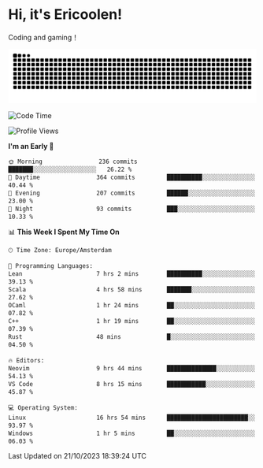 # Hi, it's Ericoolen!
Coding and gaming！

<picture>
  <source media="(prefers-color-scheme: dark)" srcset="https://raw.githubusercontent.com/Eric-Song-Nop/Eric-Song-Nop/output/github-contribution-grid-snake-dark.svg">
  <source media="(prefers-color-scheme: light)" srcset="https://raw.githubusercontent.com/Eric-Song-Nop/Eric-Song-Nop/output/github-contribution-grid-snake.svg">
  <img alt="github contribution grid snake animation" src="https://raw.githubusercontent.com/Eric-Song-Nop/Eric-Song-Nop/output/github-contribution-grid-snake.svg">
</picture>

<!--START_SECTION:waka-->
![Code Time](http://img.shields.io/badge/Code%20Time-1%2C063%20hrs%2019%20mins-blue)

![Profile Views](http://img.shields.io/badge/Profile%20Views-0-blue)

**I'm an Early 🐤** 

```text
🌞 Morning                236 commits         ███████░░░░░░░░░░░░░░░░░░   26.22 % 
🌆 Daytime                364 commits         ██████████░░░░░░░░░░░░░░░   40.44 % 
🌃 Evening                207 commits         ██████░░░░░░░░░░░░░░░░░░░   23.00 % 
🌙 Night                  93 commits          ███░░░░░░░░░░░░░░░░░░░░░░   10.33 % 
```


📊 **This Week I Spent My Time On** 

```text
🕑︎ Time Zone: Europe/Amsterdam

💬 Programming Languages: 
Lean                     7 hrs 2 mins        ██████████░░░░░░░░░░░░░░░   39.13 % 
Scala                    4 hrs 58 mins       ███████░░░░░░░░░░░░░░░░░░   27.62 % 
OCaml                    1 hr 24 mins        ██░░░░░░░░░░░░░░░░░░░░░░░   07.82 % 
C++                      1 hr 19 mins        ██░░░░░░░░░░░░░░░░░░░░░░░   07.39 % 
Rust                     48 mins             █░░░░░░░░░░░░░░░░░░░░░░░░   04.50 % 

🔥 Editors: 
Neovim                   9 hrs 44 mins       ██████████████░░░░░░░░░░░   54.13 % 
VS Code                  8 hrs 15 mins       ███████████░░░░░░░░░░░░░░   45.87 % 

💻 Operating System: 
Linux                    16 hrs 54 mins      ███████████████████████░░   93.97 % 
Windows                  1 hr 5 mins         ██░░░░░░░░░░░░░░░░░░░░░░░   06.03 % 
```


 Last Updated on 21/10/2023 18:39:24 UTC
<!--END_SECTION:waka-->
